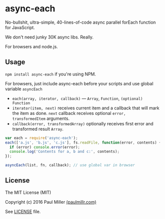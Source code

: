 # async-each

No-bullshit, ultra-simple, 40-lines-of-code async parallel forEach function for JavaScript.

We don't need junky 30K async libs. Really.

For browsers and node.js.

## Usage

`npm install async-each` if you're using NPM.

For browsers, just include async-each before your scripts and use global variable `asyncEach`

* `each(array, iterator, callback)` — `Array`, `Function`, `(optional) Function`
* `iterator(item, next)` receives current item and a callback that will mark the item as done. `next` callback receives optional `error, transformedItem` arguments.
* `callback(error, transformedArray)` optionally receives first error and transformed result `Array`.

```javascript
var each = require('async-each');
each(['a.js', 'b.js', 'c.js'], fs.readFile, function(error, contents) {
  if (error) console.error(error);
  console.log('Contents for a, b and c:', contents);
});

asyncEach(list, fn, callback); // use global var in browser
```

## License

The MIT License (MIT)

Copyright (c) 2016 Paul Miller [(paulmillr.com)](https://paulmillr.com)

See [LICENSE](https://github.com/paulmillr/async-each/blob/master/LICENSE) file.

